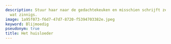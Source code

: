 ```yaml
---
description: Stuur haar naar de gedachtekeuken en misschien schrijft ze daadwerkelijk
  wat zinnigs.
image: 1a95f073-f6d7-47d7-8720-f5394703382e.jpeg
keyword: Blijmoedig
pseudonym: true
title: Het huisloeder
---
```

